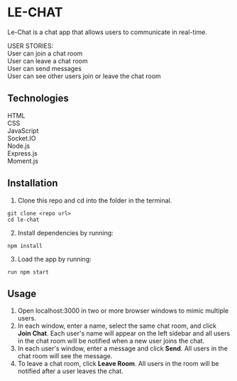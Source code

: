 # LE-CHAT

Le-Chat is a chat app that allows users to communicate in real-time. 

USER STORIES:  
User can join a chat room  
User can leave a chat room  
User can send messages  
User can see other users join or leave the chat room  

## Technologies

HTML  
CSS  
JavaScript  
Socket.IO  
Node.js  
Express.js  
Moment.js  

## Installation

1. Clone this repo and cd into the folder in the terminal.  

```  
git clone <repo url>  
cd le-chat 
```  

2. Install dependencies by running:
```  
npm install
```  

3. Load the app by running:
```  
run npm start
```  

## Usage
1. Open localhost:3000 in two or more browser windows to mimic multiple users.  
2. In each window, enter a name, select the same chat room, and click **Join Chat**. Each user's name will appear on the left sidebar and all users in the chat room will be notified when a new user joins the chat.  
3. In each user's window, enter a message and click **Send**. All users in the chat room will see the message.  
4. To leave a chat room, click **Leave Room**. All users in the room will be notified after a user leaves the chat.  
